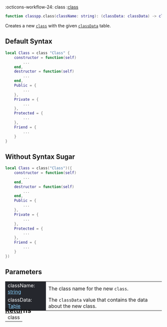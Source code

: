 #
<span class="api-header">
    <span class="api-icon" markdown>:octicons-workflow-24:</span>
    <span class="api-title">class</span>
    <span class="api-type">:</span><a href="../../../dataTypes/class" class="api-type">class</a>
</span>

```lua
function classpp.class(className: string): (classData: classData) -> class
```

Creates a new [`class`](../../dataTypes/class.md) with the given [`classData`](../../types/classData.md) table.

## Default Syntax
```lua
local Class = class "Class" {
    constructor = function(self)
        ...
    end,
    destructor = function(self)
        ...
    end,
	Public = {
        ...
	},
    Private = {
        ...
    },
    Protected = {
        ...
    },
    Friend = {
        ...
    }
}
```

## Without Syntax Sugar
```lua
local Class = class("Class")({
    constructor = function(self)
        ...
    end,
    destructor = function(self)
        ...
    end,
	Public = {
        ...
	},
    Private = {
        ...
    },
    Protected = {
        ...
    },
    Friend = {
        ...
    }
})
```

## Parameters
<div markdown="1">
<div class="md-typeset__scrollwrap"><div class="md-typeset__table">
<table>
<tbody>
<tr>
<td style="background-color: rgb(37, 39, 45); color: #fff">className: <a href="https://create.roblox.com/docs/luau/strings" style="color: lightskyblue;">string</a></td>
<td style="width: 74%">The class name for the new <code>class</code>.</td>
</tr>
<tr>
<td style="background-color: rgb(37, 39, 45); color: #fff">classData: <a href="https://create.roblox.com/docs/luau/tables" style="color: lightskyblue;">Table</a></td>
<td style="width: 74%">The <code>classData</code> value that contains the data about the new class.</td>
</tr>
</tbody>
</table>
</div>
</div>

<h2 markdown="1" style="font-size: 1.5625em; margin-bottom: -20px; margin-top: -30px"> Returns </h2>
<div markdown="1">
<div class="md-typeset__scrollwrap"><div class="md-typeset__table">
<table>
<tbody>
<tr>
<td class="apiReferenceMethodBox">class</td>
</tr>
<tr>
</tbody>
</table>
</div>
</div>